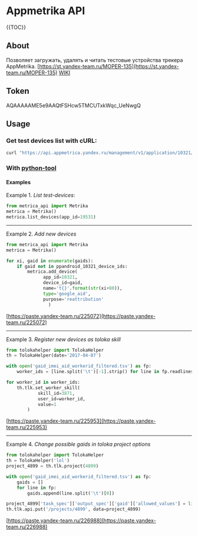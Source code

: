# Appmetrika API

{{TOC}}

## About
Позволяет загружать, удалять и читать тестовые устройства трекера AppMetrika.
[https://st.yandex-team.ru/MOPER-135](https://st.yandex-team.ru/MOPER-135)
[WIKI](https://wiki.yandex-team.ru/users/graev/Zagruzka-testovyx-ustrojjstv/)

## Token
AQAAAAAME5e9AAQtFSHcw5TMCUTxkWqc_UeNwgQ

## Usage
### Get test devices list with cURL:
```bash
curl "https://api.appmetrica.yandex.ru/management/v1/application/10321/testdevices?oauth_token=AQAAAAAME5e9AAQtFSHcw5TMCUTxkWqc_UeNwgQ" | python -m json.tool
```

### With [python-tool](https://a.yandex-team.ru/arc/trunk/arcadia/analytics/atom/trackers/metrica_api.py)

#### Examples
Example 1. *List test-devices*:
```python
from metrica_api import Metrika
metrica = Metrika()
metrica.list_devices(app_id=19531)
```
___
Example 2. *Add new devices*
```python
from metrica_api import Metrika
metrica = Metrika()

for xi, gaid in enumerate(gaids):
    if gaid not in ppandroid_10321_device_ids:
        metrica.add_device(
	          app_id=10321,
	          device_id=gaid,
	          name='t{}'.format(str(xi+80)),
	          type='google_aid',
	          purpose='reattribution'
				)
```
[https://paste.yandex-team.ru/225072](https://paste.yandex-team.ru/225072)
___
Example 3. *Register new devices as toloka skill*
```python
from tolokahelper import TolokaHelper
th = TolokaHelper(date='2017-04-07')

with open('gaid_imei_aid_workerid_filtered.tsv') as fp:
    worker_ids = [line.split('\t')[-1].strip() for line in fp.readlines() if line != '\n']

for worker_id in worker_ids:
    th.tlk.set_worker_skill(
		    skill_id=3871,
		    user_id=worker_id,
		    value=1
		)
```
[https://paste.yandex-team.ru/225953](https://paste.yandex-team.ru/225953)
___
Example 4. *Change possible gaids in toloka project options*
```python
from tolokahelper import TolokaHelper
th = TolokaHelper('lol')
project_4899 = th.tlk.project(4899)

with open('gaid_imei_aid_workerid_filtered.tsv') as fp:
    gaids = []
    for line in fp:
        gaids.append(line.split('\t')[0])

project_4899['task_spec']['output_spec']['gaid']['allowed_values'] = list(set(gaids))
th.tlk.api.put('/projects/4899', data=project_4899)
```
[https://paste.yandex-team.ru/226988](https://paste.yandex-team.ru/226988)